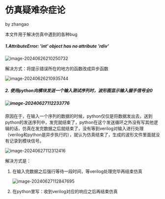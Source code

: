 # 仿真疑难杂症论

by zhangao

本文件用于解决仿真中遇到的各种bug

##### 1.AttributeError: 'int' object has no attribute '__rdiv__'

![image-20240626210250732](C:\Users\lenovo\AppData\Roaming\Typora\typora-user-images\image-20240626210250732.png)

解决方式：将提示错误所在的地方的函数改成异步函数

![image-20240626210935744](C:\Users\lenovo\AppData\Roaming\Typora\typora-user-images\image-20240626210935744.png)

##### 2. 使用python向模块发送一个输入测试序列时，波形图显示输入握手信号全0

##### ![image-20240627112233776](C:\Users\lenovo\AppData\Roaming\Typora\typora-user-images\image-20240627112233776.png)

原因在于，在输入一个序列的数据的时候，python仅仅是将数据发出去，送到python的发送序列中，发完就结束了，python在这个发送循环之外没有写其他逻辑的话，仿真在发完数据之后就结束了，没有等到verilog对输入进行处理（verilog和python是异步执行的），就认为仿真结束了，生成的波形文件里面就没有记录到模块信号。

![image-20240627112312416](C:\Users\lenovo\AppData\Roaming\Typora\typora-user-images\image-20240627112312416.png)

解决方式是：

1. 在输入完数据之后强行等待一段时间，等verilog处理完毕再结束仿真

   ![image-20240627112847695](C:\Users\lenovo\AppData\Roaming\Typora\typora-user-images\image-20240627112847695.png)

2. 在python里写：收到verilog对应的响应之后再结束仿真

